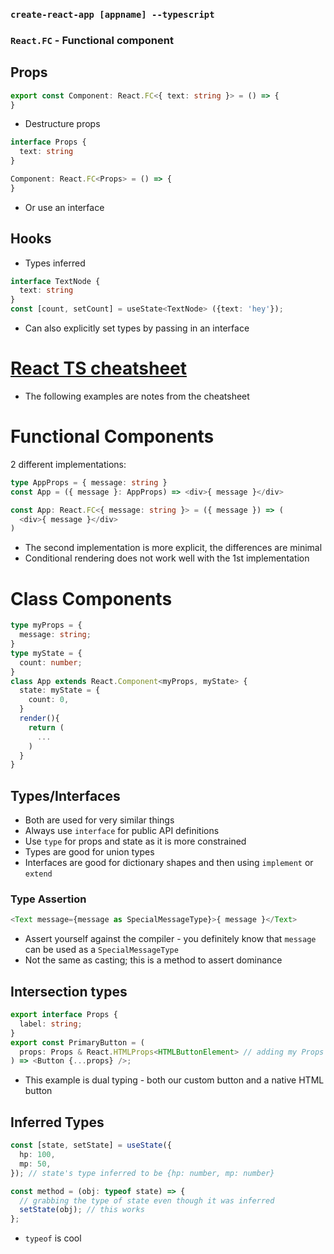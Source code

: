 ### `create-react-app [appname] --typescript`

### `React.FC` - Functional component

##  Props

```typescript
export const Component: React.FC<{ text: string }> = () => {
}
```

- Destructure props

```typescript
interface Props {
  text: string
}

Component: React.FC<Props> = () => {
}
```

- Or use an interface

## Hooks

- Types inferred

```typescript
interface TextNode {
  text: string
}
const [count, setCount] = useState<TextNode> ({text: 'hey'});
```

- Can also explicitly set types by passing in an interface

# [React TS cheatsheet](https://github.com/typescript-cheatsheets/react-typescript-cheatsheet#reacttypescript-cheatsheets)

- The following examples are notes from the cheatsheet

# Functional Components

2 different implementations:

```typescript
type AppProps = { message: string }
const App = ({ message }: AppProps) => <div>{ message }</div>
```

```typescript
const App: React.FC<{ message: string }> = ({ message }) => (
  <div>{ message }</div>
)
```

- The second implementation is more explicit, the differences are minimal
- Conditional rendering does not work well with the 1st implementation

# Class Components

```typescript
type myProps = {
  message: string;
}
type myState = {
  count: number;
}
class App extends React.Component<myProps, myState> {
  state: myState = {
    count: 0,
  }
  render(){
    return (
      ...
    )
  }
}
```

## Types/Interfaces

- Both are used for very similar things
- Always use `interface` for public API definitions
- Use `type` for props and state as it is more constrained
- Types are good for union types
- Interfaces are good for dictionary shapes and then using `implement` or `extend`

### Type Assertion

```typescript
<Text message={message as SpecialMessageType}>{ message }</Text>
```

- Assert yourself against the compiler - you definitely know that `message` can be used as a `SpecialMessageType`
- Not the same as casting; this is a method to assert dominance

## Intersection types

```typescript
export interface Props {
  label: string;
}
export const PrimaryButton = (
  props: Props & React.HTMLProps<HTMLButtonElement> // adding my Props together with the @types/react button provided props
) => <Button {...props} />;
```

- This example is dual typing - both our custom button and a native HTML button

## Inferred Types

```typescript
const [state, setState] = useState({
  hp: 100,
  mp: 50,
}); // state's type inferred to be {hp: number, mp: number}

const method = (obj: typeof state) => {
  // grabbing the type of state even though it was inferred
  setState(obj); // this works
};
```

- `typeof` is cool